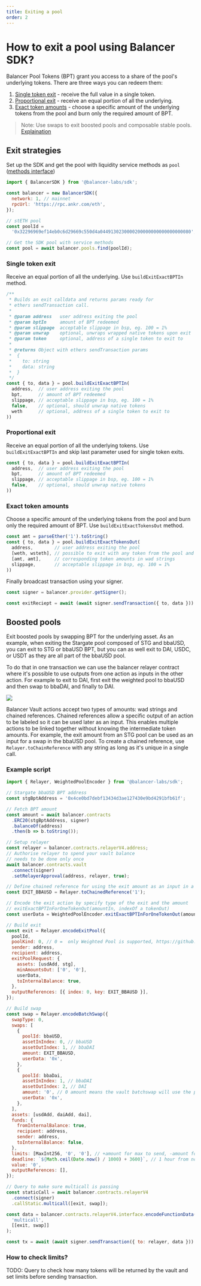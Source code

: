 ```yaml
---
title: Exiting a pool
order: 2
---
```


# How to exit a pool using Balancer SDK?

Balancer Pool Tokens (BPT) grant you access to a share of the pool's underlying tokens. There are three ways you can redeem them:

1. [Single token exit](#single-token-exit) - receive the full value in a single token.
2. [Proportional exit](#proportional-exit) - receive an equal portion of all the underlying.
3. [Exact token amounts](#exact-token-amounts) - choose a specific amount of the underlying tokens from the pool and burn only the required amount of BPT.

> Note: Use swaps to exit boosted pools and composable stable pools. [Explaination](#boosted-pools)

## Exit strategies

Set up the SDK and get the pool with liquidity service methods as `pool` ([methods interface](https://github.com/balancer-labs/balancer-sdk/blob/master/balancer-js/src/types.ts/#L321))

```javascript
import { BalancerSDK } from '@balancer-labs/sdk';

const balancer = new BalancerSDK({
  network: 1, // mainnet
  rpcUrl: 'https://rpc.ankr.com/eth',
});

// stETH pool
const poolId =
  '0x32296969ef14eb0c6d29669c550d4a0449130230000200000000000000000080';

// Get the SDK pool with service methods
const pool = await balancer.pools.find(poolId);
```

### Single token exit

Receive an equal portion of all the underlying. Use `buildExitExactBPTIn` method.

```javascript
/**
 * Builds an exit calldata and returns params ready for
 * ethers sendTransaction call.
 *
 * @param address   user address exiting the pool
 * @param bptIn     amount of BPT redeemed
 * @param slippage  acceptable slippage in bsp, eg. 100 = 1%
 * @param unwrap    optional, unwraps wrapped native tokens upon exit
 * @param token     optional, address of a single token to exit to
 *
 * @returns Object with ethers sendTransaction params
 *  {
 *    to: string
 *    data: string
 *  }
 */
const { to, data } = pool.buildExitExactBPTIn(
  address,  // user address exiting the pool
  bpt,      // amount of BPT redeemed
  slippage, // acceptable slippage in bsp, eg. 100 = 1%
  false,    // optional, should unwrap native tokens
  weth      // optional, address of a single token to exit to
))
```

### Proportional exit

Receive an equal portion of all the underlying tokens. Use `buildExitExactBPTIn` and skip last parameter used for single token exits.

```javascript
const { to, data } = pool.buildExitExactBPTIn(
  address,  // user address exiting the pool
  bpt,      // amount of BPT redeemed
  slippage, // acceptable slippage in bsp, eg. 100 = 1%
  false,    // optional, should unwrap native tokens
))
```

### Exact token amounts

Choose a specific amount of the underlying tokens from the pool and burn only the required amount of BPT. Use `buildExitExactTokensOut` method.

```javascript
const amt = parseEther('1').toString()
const { to, data } = pool.buildExitExactTokensOut(
  address,        // user address exiting the pool
  [weth, wsteth], // possible to exit with any token from the pool and native ETH when pool has WETH
  [amt, amt],     // corresponding token amounts in wad strings
  slippage,       // acceptable slippage in bsp, eg. 100 = 1%
))
```

Finally broadcast transaction using your signer.

```javascript
const signer = balancer.provider.getSigner();

const exitReciept = await (await signer.sendTransaction({ to, data })).wait();
```

## Boosted pools

Exit boosted pools by swapping BPT for the underlying asset. As an example, when exiting the Stargate pool composed of STG and bbaUSD, you can exit to STG or bbaUSD BPT, but you can as well exit to DAI, USDC, or USDT as they are all part of the bbaUSD pool.

To do that in one transaction we can use the balancer relayer contract where it's possible to use outputs from one action as inputs in the other action. For example to exit to DAI, first exit the weighted pool to bbaUSD and then swap to bbaDAI, and finally to DAI.

![](/images/exit-swap-diagram.png)

Balancer Vault actions accept two types of amounts: wad strings and chained references. Chained references allow a specific output of an action to be labeled so it can be used later as an input. This enables multiple actions to be linked together without knowing the intermediate token amounts. For example, the exit amount from an STG pool can be used as an input for a swap in the bbaUSD pool. To create a chained reference, use `Relayer.toChainReference` with any string as long as it's unique in a single call.

### Example script

```javascript
import { Relayer, WeightedPoolEncoder } from '@balancer-labs/sdk';

// Stargate bbaUSD BPT address
const stgBptAddress = '0x4ce0bd7debf13434d3ae127430e9bd4291bfb61f';

// Fetch BPT amount
const amount = await balancer.contracts
  .ERC20(stgBptAddress, signer)
  .balanceOf(address)
  .then(b => b.toString());

// Setup relayer
const relayer = balancer.contracts.relayerV4.address;
// Authorise relayer to spend your vault balance
// needs to be done only once
await balancer.contracts.vault
  .connect(signer)
  .setRelayerApproval(address, relayer, true);

// Define chained reference for using the exit amount as an input in a swap
const EXIT_BBAUSD = Relayer.toChainedReference('1');

// Encode the exit action by specify type of the exit and the amount
// exitExactBPTInForOneTokenOut(amountIn, indexOf a tokenOut)
const userData = WeightedPoolEncoder.exitExactBPTInForOneTokenOut(amount, 0);

// Build exit
const exit = Relayer.encodeExitPool({
  poolId,
  poolKind: 0, // 0 =  only Weighted Pool is supported, https://github.com/balancer-labs/balancer-v2-monorepo/blob/master/pkg/standalone-utils/contracts/relayer/VaultActions.sol/#L105
  sender: address,
  recipient: address,
  exitPoolRequest: {
    assets: [usdAdd, stg],
    minAmountsOut: ['0', '0'],
    userData,
    toInternalBalance: true,
  },
  outputReferences: [{ index: 0, key: EXIT_BBAUSD }],
});

// Build swap
const swap = Relayer.encodeBatchSwap({
  swapType: 0,
  swaps: [
    {
      poolId: bbaUSD,
      assetInIndex: 0, // bbaUSD
      assetOutIndex: 1, // bbaDAI
      amount: EXIT_BBAUSD,
      userData: '0x',
    },
    {
      poolId: bbaDai,
      assetInIndex: 1, // bbaDAI
      assetOutIndex: 2, // DAI
      amount: '0', // 0 amount means the vault batchswap will use the previous step's output
      userData: '0x',
    },
  ],
  assets: [usdAdd, daiAdd, dai],
  funds: {
    fromInternalBalance: true,
    recipient: address,
    sender: address,
    toInternalBalance: false,
  },
  limits: [MaxInt256, '0', '0'], // +amount for max to send, -amount for min to receive
  deadline: `${Math.ceil(Date.now() / 1000) + 3600}`, // 1 hour from now
  value: '0',
  outputReferences: [],
});

// Query to make sure multicall is passing
const staticCall = await balancer.contracts.relayerV4
  .connect(signer)
  .callStatic.multicall([exit, swap]);

const data = balancer.contracts.relayerV4.interface.encodeFunctionData(
  'multicall',
  [[exit, swap]]
);

const tx = await (await signer.sendTransaction({ to: relayer, data })).wait();
```

### How to check limits?

TODO: Query to check how many tokens will be returned by the vault and set limits before sending transaction.

